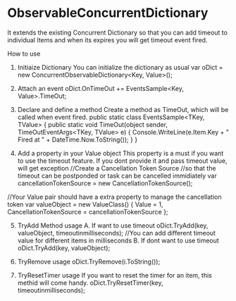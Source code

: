 # ObservableConcurrentDictionary
It extends the existing Concurrent Dictionary so that you can add timeout to individual Items and when its expires you will get timeout event fired.

How to use

1. Initiaize Dictionary
You can initialize the dictionary as usual
var oDict = new ConcurrentObservableDictionary<Key, Value>();

2. Attach an event
oDict.OnTimeOut += EventsSample<Key, Value>.TimeOut; 

3. Declare and define a method
Create a method as TimeOut, which will be called when event fired.
public static class EventsSample<TKey, TValue>
{
    public static void TimeOut(object sender, TimeOutEventArgs<TKey, TValue> e)
    {
        Console.WriteLine(e.Item.Key + "  Fired at " + DateTime.Now.ToString());
    }
}

4. Add a property in your Value object
This property is a must if you want to use the timeout feature. If you dont provide it and pass timeout value, will get exception
//Create a Cancellation Token Source
//so that the timeout can be postponded or task can be cancelled immidiately
var cancellationTokenSource = new CancellationTokenSource();

//Your Value pair should have a extra property to manage the cancellation token
var valueObject = new ValueClass() { Value = 1, CancellationTokenSource = cancellationTokenSource };

5. TryAdd Method usage
    A. If want to use timeout
        oDict.TryAdd(key, valueObject, timeoutinmilliseconds); //You can add different timeout value for different items in milliseconds
    B. If dont want to use timeout
        oDict.TryAdd(key, valueObject);
        
6. TryRemove usage
oDict.TryRemove(i.ToString());

7. TryResetTimer usage
If you want to reset the timer for an item, this methid will come handy.
oDict.TryResetTimer(key, timeoutinmilliseconds);
